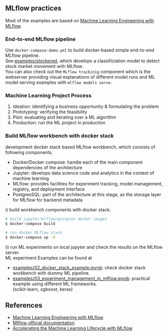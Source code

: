 ## MLflow practices

Most of the examples are based on [Machine Learning Engineering with MLflow].


### End-to-end MLflow pipeline
Use `docker-compose-demo.yml` to build docker-based simple end-to-end MLflow pipeline.  
See [examples/stockpred], which develops a classificiation model to detect stock market movement with MLflow.  
You can also check out the `MLflow trackinig` component which is the webserver providing visual explanations of different model runs and ML model serving examples with `mlflow models serve`.


### Machine Learning Project Process
1. Ideation: identifying a business opportunity & formulating the problem
2. Prototyping: verifying the feasibility
3. Pilot: evaluating and iterating over a ML algorithm
4. Production: run the ML project in production


### Build MLflow workbench with docker stack
development docker stack based MLflow workbench, which consists of following components.
* Docker/Docker compose: handle each of the main component dependencies of the architecture
* Jupyter: develops data science code and analytics in the context of machine learning
* MLflow: provides facilities for experiment tracking, model management, registry, and deployment interface
* PostgresSQL: part of the architecture at this stage, as the storage layer for MLflow for backend metadata

i) build workbench components with docker stack.
```bash
# build jupyter/mlflow/postgres docker images
$ docker-compose build

# run docker MLflow stack
$ docker-compose up -d
```

ii) run ML experiments on local jupyter and check the results on the MLflow server.  
ML experiment Examples can be found at
- [examples/02_docker_stack_example.ipynb]: check docker stack workbench with dummy ML pipeline.
- [examples/03_experiment_management_in_mlflow.ipynb]: practical example using different ML frameworks.  
(scikit-learn, xgboost, keras)


## References
- [Machine Learning Engineering with MLflow]
- [Mlflow official documentation]
- [Accelerating the Machine Learning Lifecycle with MLflow]


[Machine Learning Engineering with MLflow]: https://github.com/PacktPublishing/Machine-Learning-Engineering-with-MLflow
[examples/stockpred]: https://github.com/youjin2/mlops/tree/main/mlflow/examples/stockpred
[examples/02_docker_stack_example.ipynb]: https://github.com/youjin2/mlops/tree/main/mlflow/examples/02_docker_stack_example.ipynb
[examples/03_experiment_management_in_mlflow.ipynb]: https://github.com/youjin2/mlops/tree/main/mlflow/examples/03_experiment_management_in_mlflow.ipynb
[Accelerating the Machine Learning Lifecycle with MLflow]: https://cs.stanford.edu/~matei/papers/2018/ieee_mlflow.pdf
[Mlflow official documentation]: https://www.mlflow.org/docs/latest/index.html
